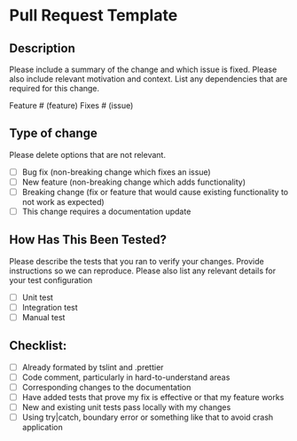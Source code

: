# Pull Request Template

## Description

Please include a summary of the change and which issue is fixed. Please also include relevant motivation and context. List any dependencies that are required for this change.

Feature # (feature)
Fixes # (issue)

## Type of change

Please delete options that are not relevant.

- [ ] Bug fix (non-breaking change which fixes an issue)
- [ ] New feature (non-breaking change which adds functionality)
- [ ] Breaking change (fix or feature that would cause existing functionality to not work as expected)
- [ ] This change requires a documentation update

## How Has This Been Tested?

Please describe the tests that you ran to verify your changes. Provide instructions so we can reproduce. Please also list any relevant details for your test configuration

- [ ] Unit test
- [ ] Integration test
- [ ] Manual test

## Checklist:

- [ ] Already formated by tslint and .prettier
- [ ] Code comment, particularly in hard-to-understand areas
- [ ] Corresponding changes to the documentation
- [ ] Have added tests that prove my fix is effective or that my feature works
- [ ] New and existing unit tests pass locally with my changes
- [ ] Using try|catch, boundary error or something like that to avoid crash application
